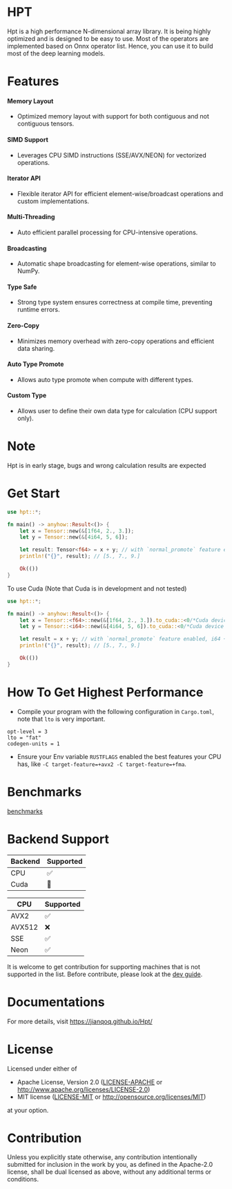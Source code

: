 # HPT

Hpt is a high performance N-dimensional array library. It is being highly optimized and is designed to be easy to use. Most of the operators are implemented based on Onnx operator list. Hence, you can use it to build most of the deep learning models.

# Features
#### Memory Layout
- Optimized memory layout with support for both contiguous and not contiguous tensors.
#### SIMD Support
- Leverages CPU SIMD instructions (SSE/AVX/NEON) for vectorized operations.
#### Iterator API
- Flexible iterator API for efficient element-wise/broadcast operations and custom implementations.
#### Multi-Threading
- Auto efficient parallel processing for CPU-intensive operations.
#### Broadcasting
- Automatic shape broadcasting for element-wise operations, similar to NumPy.
#### Type Safe
- Strong type system ensures correctness at compile time, preventing runtime errors.
#### Zero-Copy
- Minimizes memory overhead with zero-copy operations and efficient data sharing.
#### Auto Type Promote
- Allows auto type promote when compute with different types.
#### Custom Type
- Allows user to define their own data type for calculation (CPU support only).

# Note

Hpt is in early stage, bugs and wrong calculation results are expected

# Get Start
```rust
use hpt::*;

fn main() -> anyhow::Result<()> {
    let x = Tensor::new(&[1f64, 2., 3.]);
    let y = Tensor::new(&[4i64, 5, 6]);

    let result: Tensor<f64> = x + y; // with `normal_promote` feature enabled, i64 + f64 will output f64
    println!("{}", result); // [5., 7., 9.]

    Ok(())
}
```

To use Cuda (Note that Cuda is in development and not tested)
```rust
use hpt::*;

fn main() -> anyhow::Result<()> {
    let x = Tensor::<f64>::new(&[1f64, 2., 3.]).to_cuda::<0/*Cuda device id*/>()?;
    let y = Tensor::<i64>::new(&[4i64, 5, 6]).to_cuda::<0/*Cuda device id*/>()?;

    let result = x + y; // with `normal_promote` feature enabled, i64 + f64 will output f64
    println!("{}", result); // [5., 7., 9.]

    Ok(())
}
```

# How To Get Highest Performance
- Compile your program with the following configuration in `Cargo.toml`, note that `lto` is very important.
```cargo
opt-level = 3
lto = "fat"
codegen-units = 1
```
- Ensure your Env variable `RUSTFLAGS` enabled the best features your CPU has, like `-C target-feature=+avx2 -C target-feature=+fma`.

# Benchmarks
[benchmarks](https://jianqoq.github.io/Hpt/benchmarks/benchmarks.html)

# Backend Support
| Backend | Supported |
|---------|-----------|
| CPU     | ✅         |
| Cuda    | 🚧        |

| CPU    | Supported |
|--------|-----------|
| AVX2   | ✅         |
| AVX512 | ❌         |
| SSE    | ✅         |
| Neon   | ✅         |

It is welcome to get contribution for supporting machines that is not supported in the list. Before contribute, please look at the [dev guide](https://jianqoq.github.io/Hpt/dev_guide/dev_guide.html).

# Documentations
For more details, visit https://jianqoq.github.io/Hpt/

# License

Licensed under either of

 * Apache License, Version 2.0
   ([LICENSE-APACHE](LICENSE-APACHE) or http://www.apache.org/licenses/LICENSE-2.0)
 * MIT license
   ([LICENSE-MIT](LICENSE-MIT) or http://opensource.org/licenses/MIT)

at your option.

# Contribution

Unless you explicitly state otherwise, any contribution intentionally submitted
for inclusion in the work by you, as defined in the Apache-2.0 license, shall be
dual licensed as above, without any additional terms or conditions.